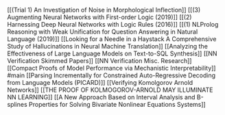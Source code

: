 [[(Trial 1) An Investigation of Noise in Morphological Inflection]]
[[(3) Augmenting Neural Networks with First-order Logic (2019)]]
[[(2) Harnessing Deep Neural Networks with Logic Rules (2016)]]
[[(1) NLProlog Reasoning with Weak Unification for Question Answering in Natural Language (2019)]]
[[Looking for a Needle in a Haystack A Comprehensive Study of Hallucinations in Neural Machine Translation]]
[[Analyzing the Effectiveness of Large Language Models on Text-to-SQL Synthesis]]
[[NN Verification Skimmed Papers]]
[[NN Verification Misc. Research]]
[[Compact Proofs of Model Performance via Mechanistic Interpretability]]
#main 
[[Parsing Incrementally for Constrained Auto-Regressive Decoding from Language Models (PICARD)]]
[[Verifying Komolgorov Arnold Networks]]
[[THE PROOF OF KOLMOGOROV-ARNOLD MAY ILLUMINATE NN LEARNING]]
[[A New Approach Based on Interval Analysis and B-splines Properties for Solving Bivariate Nonlinear Equations Systems]]

